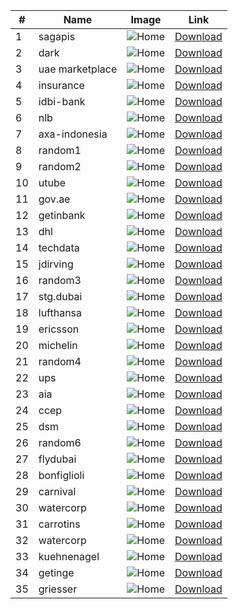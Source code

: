 | # | Name | Image      | Link |
|---| ---- | ---------  | ---- |
| 1 | sagapis | ![Home](sagapis/home.png) | [Download](https://github.com/SoftwareAG/webmethods-developer-portal/raw/main/samples/themes/sagapis/theme.zip) |
| 2 | dark | ![Home](dark/home.png) | [Download](https://github.com/SoftwareAG/webmethods-developer-portal/raw/main/samples/themes/dark/theme.zip) |
| 3 | uae marketplace | ![Home](uae-marketplace/home.JPG) | [Download](https://github.com/SoftwareAG/webmethods-developer-portal/raw/main/samples/themes/uae-marketplace/theme.zip) |
| 4 | insurance | ![Home](insurance/home.jpg) | [Download](https://github.com/SoftwareAG/webmethods-developer-portal/raw/main/samples/themes/insurance/theme.zip) |
| 5 | idbi-bank | ![Home](idbi-bank/home.jpg) | [Download](https://github.com/SoftwareAG/webmethods-developer-portal/raw/main/samples/themes/idbi-bank/theme.zip) |
| 6 | nlb | ![Home](nlb/home.png) | [Download](https://github.com/SoftwareAG/webmethods-developer-portal/raw/main/samples/themes/nlb/theme.zip) |
| 7 | axa-indonesia | ![Home](axa-indonesia/home.jpg) | [Download](https://github.com/SoftwareAG/webmethods-developer-portal/raw/main/samples/themes/axa-indonesia/theme.zip) |
| 8 | random1 | ![Home](random1/home.jpg) | [Download](https://github.com/SoftwareAG/webmethods-developer-portal/raw/main/samples/themes/random1/theme.zip) |
| 9 | random2 | ![Home](random2/home.png) | [Download](https://github.com/SoftwareAG/webmethods-developer-portal/raw/main/samples/themes/random2/theme.zip) |
| 10 | utube | ![Home](utube/home.jpg) | [Download](https://github.com/SoftwareAG/webmethods-developer-portal/raw/main/samples/themes/utube/theme.zip) |
| 11 | gov.ae | ![Home](gov.ae/home.png) | [Download](https://github.com/SoftwareAG/webmethods-developer-portal/raw/main/samples/themes/gov.ae/theme.zip) |
| 12 | getinbank | ![Home](getinbank/home.jpg) | [Download](https://github.com/SoftwareAG/webmethods-developer-portal/raw/main/samples/themes/getinbank/theme.zip) |
| 13 | dhl | ![Home](dhl/home.jpg) | [Download](https://github.com/SoftwareAG/webmethods-developer-portal/raw/main/samples/themes/dhl/theme.zip) |
| 14 | techdata | ![Home](techdata/home.jpg) | [Download](https://github.com/SoftwareAG/webmethods-developer-portal/raw/main/samples/themes/techdata/theme.zip) |
| 15 | jdirving | ![Home](jdirving/home.jpg) | [Download](https://github.com/SoftwareAG/webmethods-developer-portal/raw/main/samples/themes/jdirving/theme.zip) |
| 16 | random3 | ![Home](random3/home.jpg) | [Download](https://github.com/SoftwareAG/webmethods-developer-portal/raw/main/samples/themes/random3/theme.zip) |
| 17 | stg.dubai | ![Home](stg.dubai/home.jpg) | [Download](https://github.com/SoftwareAG/webmethods-developer-portal/raw/main/samples/themes/stg.dubai/theme.zip) |
| 18 | lufthansa | ![Home](lufthansa/home.jpg) | [Download](https://github.com/SoftwareAG/webmethods-developer-portal/raw/main/samples/themes/lufthansa/theme.zip) |
| 19 | ericsson | ![Home](ericsson/home.jpg) | [Download](https://github.com/SoftwareAG/webmethods-developer-portal/raw/main/samples/themes/ericsson/theme.zip) |
| 20 | michelin | ![Home](michelin/home.jpg) | [Download](https://github.com/SoftwareAG/webmethods-developer-portal/raw/main/samples/themes/michelin/theme.zip) |
| 21 | random4 | ![Home](random4/home.jpg) | [Download](https://github.com/SoftwareAG/webmethods-developer-portal/raw/main/samples/themes/random4/theme.zip) |
| 22 | ups | ![Home](ups/home.jpg) | [Download](https://github.com/SoftwareAG/webmethods-developer-portal/raw/main/samples/themes/ups/theme.zip) |
| 23 | aia | ![Home](aia/home.jpg) | [Download](https://github.com/SoftwareAG/webmethods-developer-portal/raw/main/samples/themes/aia/theme.zip) |
| 24 | ccep | ![Home](ccep/home.jpg) | [Download](https://github.com/SoftwareAG/webmethods-developer-portal/raw/main/samples/themes/ccep/theme.zip) |
| 25 | dsm | ![Home](dsm/home.jpg) | [Download](https://github.com/SoftwareAG/webmethods-developer-portal/raw/main/samples/themes/dsm/theme.zip) |
| 26 | random6 | ![Home](random6/home.jpg) | [Download](https://github.com/SoftwareAG/webmethods-developer-portal/raw/main/samples/themes/random6/theme.zip) |
| 27 | flydubai | ![Home](flydubai/home.jpg) | [Download](https://github.com/SoftwareAG/webmethods-developer-portal/raw/main/samples/themes/flydubai/theme.zip) |
| 28 | bonfiglioli | ![Home](bonfiglioli/home.png) | [Download](https://github.com/SoftwareAG/webmethods-developer-portal/raw/main/samples/themes/bonfiglioli/theme.zip) |
| 29 | carnival | ![Home](carnival/home.png) | [Download](https://github.com/SoftwareAG/webmethods-developer-portal/raw/main/samples/themes/carnival/theme.zip) |
| 30 | watercorp | ![Home](watercorp/home.png) | [Download](https://github.com/SoftwareAG/webmethods-developer-portal/raw/main/samples/themes/watercorp/theme.zip) |
| 31 | carrotins | ![Home](carrotins/home.png) | [Download](https://github.com/SoftwareAG/webmethods-developer-portal/raw/main/samples/themes/carrotins/theme.zip) |
| 32 | watercorp | ![Home](reykjavik/home.jpg) | [Download](https://github.com/SoftwareAG/webmethods-developer-portal/raw/main/samples/themes/reykjavik/theme.zip) |
| 33 | kuehnenagel | ![Home](kuehnenagel/home.jpg) | [Download](https://github.com/SoftwareAG/webmethods-developer-portal/raw/main/samples/themes/kuehnenagel/theme.zip) |
| 34 | getinge | ![Home](getinge/home.jpg) | [Download](https://github.com/SoftwareAG/webmethods-developer-portal/raw/main/samples/themes/getinge/theme.zip) |
| 35 | griesser | ![Home](griesser/home.jpg) | [Download](https://github.com/SoftwareAG/webmethods-developer-portal/raw/main/samples/themes/griesser/theme.zip) |










